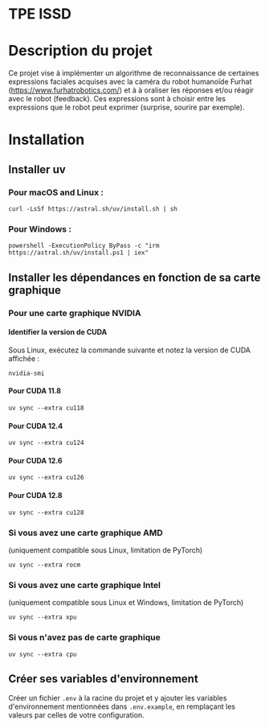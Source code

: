 # TPE ISSD

# Description du projet

Ce projet vise à implémenter un algorithme de reconnaissance de certaines expressions faciales acquises avec la caméra du robot humanoïde Furhat (https://www.furhatrobotics.com/) et à à oraliser les réponses et/ou réagir avec le robot (feedback). Ces expressions sont à choisir entre les expressions que le robot peut exprimer (surprise, sourire par exemple).

# Installation

## Installer uv

### Pour macOS and Linux :

```
curl -LsSf https://astral.sh/uv/install.sh | sh
```

### Pour Windows :

```
powershell -ExecutionPolicy ByPass -c "irm https://astral.sh/uv/install.ps1 | iex"
```

## Installer les dépendances en fonction de sa carte graphique

### Pour une carte graphique NVIDIA

#### Identifier la version de CUDA

Sous Linux, exécutez la commande suivante et notez la version de CUDA affichée :

```
nvidia-smi
```

#### Pour CUDA 11.8

```
uv sync --extra cu118
```

#### Pour CUDA 12.4

```
uv sync --extra cu124
```

#### Pour CUDA 12.6

```
uv sync --extra cu126
```

#### Pour CUDA 12.8

```
uv sync --extra cu128
```

### Si vous avez une carte graphique AMD

(uniquement compatible sous Linux, limitation de PyTorch)

```
uv sync --extra rocm
```

### Si vous avez une carte graphique Intel

(uniquement compatible sous Linux et Windows, limitation de PyTorch)

```
uv sync --extra xpu
```

### Si vous n'avez pas de carte graphique

```
uv sync --extra cpu
```

## Créer ses variables d'environnement

Créer un fichier `.env` à la racine du projet et y ajouter les variables d'environnement mentionnées dans `.env.example`, en remplaçant les valeurs par celles de votre configuration.
